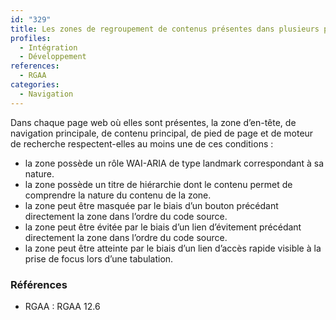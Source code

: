 ```yaml
---
id: "329"
title: Les zones de regroupement de contenus présentes dans plusieurs pages web (zones d’en-tête, de navigation principale, de contenu principal, de pied de page et de moteur de recherche) peuvent-elles être atteintes ou évitées ?
profiles:
  - Intégration
  - Développement
references:
  - RGAA
categories:
  - Navigation
---
```


Dans chaque page web où elles sont présentes, la zone d’en-tête, de navigation principale, de contenu principal, de pied de page et de moteur de recherche respectent-elles au moins une de ces conditions :

* la zone possède un rôle WAI-ARIA de type landmark correspondant à sa nature.
* la zone possède un titre de hiérarchie dont le contenu permet de comprendre la nature du contenu de la zone.
* la zone peut être masquée par le biais d’un bouton précédant directement la zone dans l’ordre du code source.
* la zone peut être évitée par le biais d’un lien d’évitement précédant directement la zone dans l’ordre du code source.
* la zone peut être atteinte par le biais d’un lien d’accès rapide visible à la prise de focus lors d’une tabulation.


### Références

*   RGAA : RGAA 12.6
